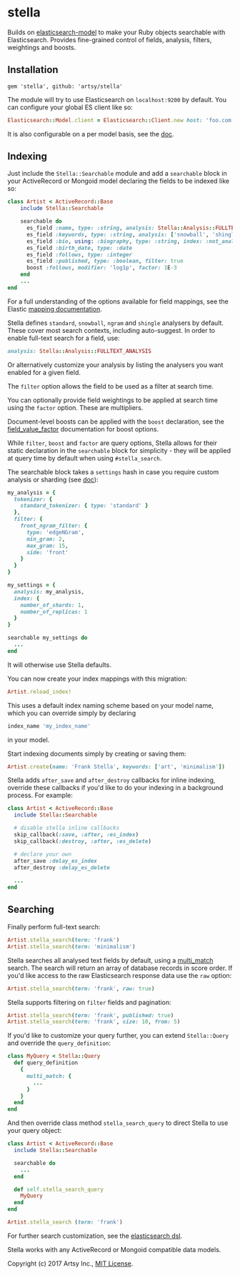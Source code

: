 # stella

Builds on [elasticsearch-model](https://github.com/elastic/elasticsearch-rails/tree/master/elasticsearch-model) to make your Ruby objects searchable with Elasticsearch. Provides fine-grained control of fields, analysis, filters, weightings and boosts.

## Installation

```
gem 'stella', github: 'artsy/stella'
```

The module will try to use Elasticsearch on `localhost:9200` by default. You can configure your global ES client like so:

```ruby
Elasticsearch::Model.client = Elasticsearch::Client.new host: 'foo.com', log: true
```

It is also configurable on a per model basis, see the [doc](https://github.com/elastic/elasticsearch-rails/tree/master/elasticsearch-model#the-elasticsearch-client).

## Indexing

Just include the `Stella::Searchable` module and add a `searchable` block in your ActiveRecord or Mongoid model declaring the fields to be indexed like so:

```ruby
class Artist < ActiveRecord::Base
    include Stella::Searchable

    searchable do
      es_field :name, type: :string, analysis: Stella::Analysis::FULLTEXT_ANALYSIS, factor: 1.0
      es_field :keywords, type: :string, analysis: ['snowball', 'shingle'], factor: 0.5
      es_field :bio, using: :biography, type: :string, index: :not_analyzed
      es_field :birth_date, type: :date
      es_field :follows, type: :integer
      es_field :published, type: :boolean, filter: true
      boost :follows, modifier: 'log1p', factor: 1E-3
    end
    ...
end
```

For a full understanding of the options available for field mappings, see the Elastic [mapping documentation](https://www.elastic.co/guide/en/elasticsearch/reference/2.4/mapping.html). 

Stella defines `standard`, `snowball`, `ngram` and `shingle` analysers by default. These cover most search contexts, including auto-suggest. In order to enable full-text search for a field, use:

```ruby
analysis: Stella::Analysis::FULLTEXT_ANALYSIS
```

Or alternatively customize your analysis by listing the analysers you want enabled for a given field.

The `filter` option allows the field to be used as a filter at search time.

You can optionally provide field weightings to be applied at search time using the `factor` option. These are multipliers. 

Document-level boosts can be applied with the `boost` declaration, see the [field_value_factor](https://www.elastic.co/guide/en/elasticsearch/reference/2.4/query-dsl-function-score-query.html#function-field-value-factor) documentation for boost options. 

While `filter`, `boost` and `factor` are query options, Stella allows for their static declaration in the `searchable` block for simplicity - they will be applied at query time by default when using `#stella_search`.

The searchable block takes a `settings` hash in case you require custom analysis or sharding (see [doc](https://www.elastic.co/guide/en/elasticsearch/guide/current/configuring-analyzers.html)):

```ruby
my_analysis = {
  tokenizer: {
    standard_tokenizer: { type: 'standard' }
  },
  filter: {
    front_ngram_filter: { 
      type: 'edgeNGram', 
      min_gram: 2, 
      max_gram: 15,
      side: 'front' 
    }
  }
}

my_settings = { 
  analysis: my_analysis,
  index: { 
    number_of_shards: 1, 
    number_of_replicas: 1 
  } 
}

searchable my_settings do
  ...
end
```

It will otherwise use Stella defaults.

You can now create your index mappings with this migration: 

```ruby
Artist.reload_index!
```

This uses a default index naming scheme based on your model name, which you can override simply by declaring

```ruby
index_name 'my_index_name'
```

in your model.

Start indexing documents simply by creating or saving them:

```ruby
Artist.create(name: 'Frank Stella', keywords: ['art', 'minimalism'])
```

Stella adds `after_save` and `after_destroy` callbacks for inline indexing, override these callbacks if you'd like to do your indexing in a background process. For example:

```ruby
class Artist < ActiveRecord::Base
  include Stella::Searchable

  # disable stella inline callbacks
  skip_callback(:save, :after, :es_index)
  skip_callback(:destroy, :after, :es_delete)

  # declare your own
  after_save :delay_es_index
  after_destroy :delay_es_delete
  
  ...
end
```

## Searching

Finally perform full-text search:

```ruby
Artist.stella_search(term: 'frank')
Artist.stella_search(term: 'minimalism')
```

Stella searches all analysed text fields by default, using a [multi_match](https://www.elastic.co/guide/en/elasticsearch/guide/current/multi-match-query.html) search. The search will return an array of database records in score order. If you'd like access to the raw Elasticsearch response data use the `raw` option:

```ruby
Artist.stella_search(term: 'frank', raw: true)
```

Stella supports filtering on `filter` fields and pagination:

```ruby
Artist.stella_search(term: 'frank', published: true)
Artist.stella_search(term: 'frank', size: 10, from: 5)
```

If you'd like to customize your query further, you can extend `Stella::Query` and override the `query_definition`:

```ruby
class MyQuery < Stella::Query
  def query_definition
    {
      multi_match: {
        ...
      }
    }
  end
end
```

And then override class method `stella_search_query` to direct Stella to use your query object:

```ruby
class Artist < ActiveRecord::Base
  include Stella::Searchable

  searchable do
    ...
  end

  def self.stella_search_query
    MyQuery
  end
end

Artist.stella_search (term: 'frank')
```

For further search customization, see the [elasticsearch dsl](https://github.com/elastic/elasticsearch-rails/tree/master/elasticsearch-model#the-elasticsearch-dsl). 

Stella works with any ActiveRecord or Mongoid compatible data models.

Copyright (c) 2017 Artsy Inc., [MIT License](LICENSE).
